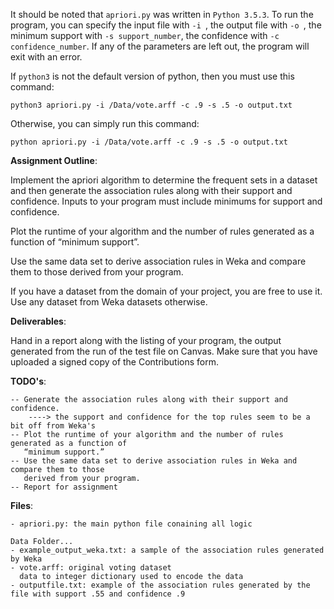 It should be noted that `apriori.py` was written in `Python 3.5.3`. To run the program, you can specify the input file with `-i `, the output file with `-o `, the 
minimum support with `-s support_number`, the confidence with `-c confidence_number`. If any of the parameters are left out, the program will exit with an error.

If `python3` is not the default version of python, then you must use this command:

`python3 apriori.py -i /Data/vote.arff -c .9 -s .5 -o output.txt`

Otherwise, you can simply run this command:

`python apriori.py -i /Data/vote.arff -c .9 -s .5 -o output.txt`

**Assignment Outline**:

Implement the apriori algorithm to determine the frequent sets in a dataset and then generate the association rules along with their support and confidence. Inputs to your program must include minimums for support and confidence.

Plot the runtime of your algorithm and the number of rules generated as a function of
    “minimum support”.

Use the same data set to derive association rules in Weka and compare them to those
    derived from your program.

If you have a dataset from the domain of your project, you are free to use it. Use any
    dataset from Weka datasets otherwise.

**Deliverables**:

Hand in a report along with the listing of your program, the output generated from the run of the test file on Canvas. Make sure that you have uploaded a signed copy of the Contributions form.

**TODO's**:

    -- Generate the association rules along with their support and confidence.
        ----> the support and confidence for the top rules seem to be a bit off from Weka's
    -- Plot the runtime of your algorithm and the number of rules generated as a function of
       “minimum support.”
    -- Use the same data set to derive association rules in Weka and compare them to those
       derived from your program.
    -- Report for assignment


**Files**:

    - apriori.py: the main python file conaining all logic

    Data Folder...
    - example_output_weka.txt: a sample of the association rules generated by Weka
    - vote.arff: original voting dataset
      data to integer dictionary used to encode the data
    - outputfile.txt: example of the association rules generated by the file with support .55 and confidence .9